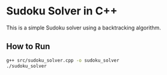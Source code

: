 # Sudoku Solver in C++

This is a simple Sudoku solver using a backtracking algorithm. 

## How to Run

```sh
g++ src/sudoku_solver.cpp -o sudoku_solver
./sudoku_solver
